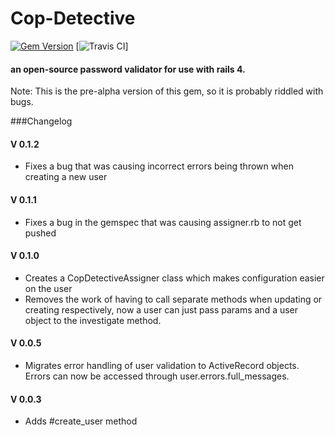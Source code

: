 # Cop-Detective
[![Gem Version](https://badge.fury.io/rb/cop-detective.svg)](http://badge.fury.io/rb/cop-detective)
[![Travis CI](https://travis-ci.org/yhordi/cop-detective.svg?branch=master)]
#### an open-source password validator for use with rails 4.

<p> Note: This is the pre-alpha version of this gem, so it is probably riddled with bugs.</p>

###Changelog

#### V 0.1.2
- Fixes a bug that was causing incorrect errors being thrown when creating a new user

#### V 0.1.1
- Fixes a bug in the gemspec that was causing assigner.rb to not get pushed

#### V 0.1.0
- Creates a CopDetectiveAssigner class which makes configuration easier on the user
- Removes the work of having to call separate methods when updating or creating respectively, now a user can just pass params and a user object to the investigate method.

#### V 0.0.5
- Migrates error handling of user validation to ActiveRecord objects. Errors can now be accessed through user.errors.full_messages.

#### V 0.0.3
- Adds #create_user method
